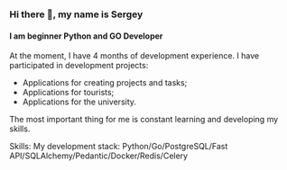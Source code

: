 ### Hi there 👋, my name is Sergey
#### I am beginner Python and GO Developer
At the moment, I have 4 months of development experience. I have participated in development projects:
- Applications for creating projects and tasks;
- Applications for tourists;
- Applications for the university.

The most important thing for me is constant learning and developing my skills.

Skills: My development stack: Python/Go/PostgreSQL/Fast API/SQLAlchemy/Pedantic/Docker/Redis/Celery 





